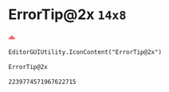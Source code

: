 # ErrorTip@2x `14x8`
<img src="/img/ErrorTip@2x.png" width=14 height=8>

``` CSharp
EditorGUIUtility.IconContent("ErrorTip@2x")
```
```
ErrorTip@2x
```
```
2239774571967622715
```
